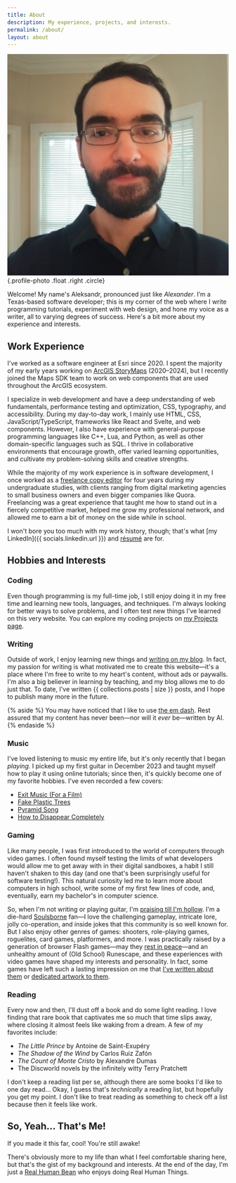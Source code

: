 ```yaml
---
title: About
description: My experience, projects, and interests.
permalink: /about/
layout: about
---
```


![](./images/photo.jpg){.profile-photo .float .right .circle}

Welcome! My name's Aleksandr, pronounced just like _Alexander_. I’m a Texas-based software developer; this is my corner of the web where I write programming tutorials, experiment with web design, and hone my voice as a writer, all to varying degrees of success. Here's a bit more about my experience and interests.

## Work Experience

I've worked as a software engineer at Esri since 2020. I spent the majority of my early years working on [ArcGIS StoryMaps](https://storymaps.arcgis.com/) (2020–2024), but I recently joined the Maps SDK team to work on web components that are used throughout the ArcGIS ecosystem.

I specialize in web development and have a deep understanding of web fundamentals, performance testing and optimization, CSS, typography, and accessibility. During my day-to-day work, I mainly use HTML, CSS, JavaScript/TypeScript, frameworks like React and Svelte, and web components. However, I also have experience with general-purpose programming languages like C++, Lua, and Python, as well as other domain-specific languages such as SQL. I thrive in collaborative environments that encourage growth, offer varied learning opportunities, and cultivate my problem-solving skills and creative strengths.

While the majority of my work experience is in software development, I once worked as a [freelance copy editor](https://www.upwork.com/freelancers/~014eb3a95d4d1fd855?s=1110580753635725312) for four years during my undergraduate studies, with clients ranging from digital marketing agencies to small business owners and even bigger companies like Quora. Freelancing was a great experience that taught me how to stand out in a fiercely competitive market, helped me grow my professional network, and allowed me to earn a bit of money on the side while in school.

I won't bore you too much with my work history, though; that's what [my LinkedIn]({{ socials.linkedin.url }}) and [résumé](/resume.pdf) are for.

## Hobbies and Interests

### Coding

Even though programming is my full-time job, I still enjoy doing it in my free time and learning new tools, languages, and techniques. I'm always looking for better ways to solve problems, and I often test new things I've learned on this very website. You can explore my coding projects on [my Projects page](/projects/).

### Writing

Outside of work, I enjoy learning new things and [writing on my blog](/blog/). In fact, my passion for writing is what motivated me to create this website—it's a place where I'm free to write to my heart's content, without ads or paywalls. I'm also a big believer in learning by teaching, and my blog allows me to do just that. To date, I've written {{ collections.posts | size }} posts, and I hope to publish many more in the future.

{% aside %}
You may have noticed that I like to use [the em dash](/blog/in-memory-of-em/). Rest assured that my content has never been—nor will it _ever_ be—written by AI.
{% endaside %}

### Music

I've loved listening to music my entire life, but it's only recently that I began _playing_. I picked up my first guitar in December 2023 and taught myself how to play it using online tutorials; since then, it's quickly become one of my favorite hobbies. I've even recorded a few covers:

- [Exit Music (For a Film)](https://www.youtube.com/watch?v=DOCRSqz7Bjc)
- [Fake Plastic Trees](https://www.youtube.com/watch?v=vVTzNm8NVzQ)
- [Pyramid Song](https://www.youtube.com/watch?v=XF1buO8xsUk)
- [How to Disappear Completely](https://www.youtube.com/watch?v=WWkUx5pCCp8)

### Gaming

Like many people, I was first introduced to the world of computers through video games. I often found myself testing the limits of what developers would allow me to get away with in their digital sandboxes, a habit I still haven't shaken to this day (and one that's been surprisingly useful for software testing!). This natural curiosity led me to learn more about computers in high school, write some of my first few lines of code, and, eventually, earn my bachelor's in computer science.

So, when I'm not writing or playing guitar, I'm [praising till I'm hollow](https://www.youtube.com/watch?v=mp28JPs25ek). I'm a die-hard [Soulsborne](<https://en.wikipedia.org/wiki/Souls_(series)>) fan—I love the challenging gameplay, intricate lore, jolly co-operation, and inside jokes that this community is so well known for. But I also enjoy other genres of games: shooters, role-playing games, roguelites, card games, platformers, and more. I was practically raised by a generation of browser Flash games—may they [rest in peace](/blog/rest-in-peace-flash/)—and an unhealthy amount of (Old School) Runescape, and these experiences with video games have shaped my interests and personality. In fact, some games have left such a lasting impression on me that [I've written about them](/tags/gaming/) or [dedicated artwork to them](/art/).

### Reading

Every now and then, I'll dust off a book and do some light reading. I love finding that rare book that captivates me so much that time slips away, where closing it almost feels like waking from a dream. A few of my favorites include:

- _The Little Prince_ by Antoine de Saint-Exupéry
- _The Shadow of the Wind_ by Carlos Ruiz Zafón
- _The Count of Monte Cristo_ by Alexandre Dumas
- The Discworld novels by the infinitely witty Terry Pratchett

I don't keep a reading list per se, although there are some books I'd like to one day read... Okay, I guess that's _technically_ a reading list, but hopefully you get my point. I don't like to treat reading as something to check off a list because then it feels like work.

## So, Yeah... That's Me!

If you made it this far, cool! You're still awake!

There's obviously more to my life than what I feel comfortable sharing here, but that's the gist of my background and interests. At the end of the day, I'm just a [Real Human Bean](https://www.youtube.com/watch?v=-DSVDcw6iW8) who enjoys doing Real Human Things.
